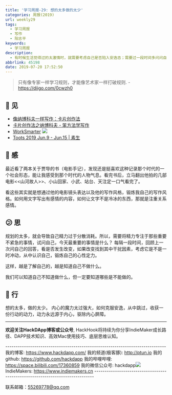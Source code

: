 ```yaml
---
title: '学习周报-29: 想的太多做的太少'
categories: 周报(2019)
url: weekly29
tags:
  - 学习周报
  - 写作
  - 阳志平
keywords:
  - 学习周报
description:
  - 有时候生活觉得过的太激情时，就需要考虑自己是否陷入安逸态；需要过一段时间多问问自己，当下的思维状态是什么样子的；多和自己对话，学会和自己合解。
abbrlink: 45198
date: 2019-07-20 17:52:50
---
```


> 只有像专家一样学习规则，才能像艺术家一样打破规则. - https://diigo.com/0cwzh0

## 👀️ 见
- [像纳博科夫一样写作：卡片创作法](https://mp.weixin.qq.com/s?__biz=MzA4MTQ0NDQxNg==&mid=2650639168&idx=1&sn=a612b22c336488479b91505978feab40&chksm=879dc06fb0ea497984d5760371bd8e5c0e6b050a8237c7859f48bdc72141650eab719eb6e7f5#rd)
- [卡片创作法之纳博科夫 - 笨方法学写作](https://www.cnfeat.com/blog/2016/11/20/NabokovWriteStyle/)
- [WorkSmarter](https://www.yangzhiping.com/files/worksmarter.pdf)
  ![](http://cdn.hackdapp.com/095608.jpg)
- [Toots 2019 Jun.9 - Jun.15 | 素生](http://z.arlmy.me/posts/MastodonArchives/2019/MastodonTootsArchives_20190615/)

## 🌱 感
最近看了两本关于贾导的书（电影手记），发现还是挺喜欢这种记录那个时代的一个社会形态，能让我感受到那个时代的人物气息。看完书后，立马翻出他拍的几部电影<<山河故人>>、小山回家、小武、站台、天注定一口气看完了。

看这些其实就是想通过他的电影镜头表达以及他的写作风格，锻炼我自己的写作风格。如何用文字写出有感情的内容，如何让文字不是冷冰的东西，那就是注重关系感情。

## 😕️ 思
规划的太多，就会导致自己精力过于分散消耗。所以，需要将精力专注于那些重要不紧急的事情，试问自己，今天最重要的事情是什么？
每隔一段时间，回顾上一次问自己的回答，看是否发生改变，如果改变找到其中干扰因素，考虑它是不是一时冲动，从中认识自己，锻炼自己的心性定力。

这样，越是了解自己的，越是知道自己不做什么。

我们可以知道自己不知道做什么，但一定要知道哪些是不能做的。

## 👟 行
想的太多，做的太少。 内心的魔力太过强大，如何克服安逸，从中跳过，收获一份行动的动力，动力永远源于内心，驱除内心屏障。

------------------------------------------------------------------------------------------------------------

**欢迎关注HackDApp博客或公众号**, HackHook将持续为你分享IndieMaker成长路径、DAPP技术知识、高效Mac使用技巧、底层思维认知。

\-\-\-\-\-\-\-\-\-\-\-\-\-\-\-\-\-\-\-\-\-\-\-\-\-\-\-\-\-\-\-\-\-\-\-\-\-\-\-\-\-\-\-\-\-\-\-\-\-\-\-\-\-\-\-\-\-\-\-\-\-\-\-\-\-\-\-\-\-\-\-\-\-\-\-\-\-\-
我的博客:     https://www.hackdapp.com/
我的频道(极客豚):     http://ptun.io
我的github:   https://github.com/hackdapp
我的哔哩哔哩:   https://space.bilibili.com/17360859
我的微信公众号: hackdapp![](http://cdn.hackdapp.com/2019-04-03-mysign.jpg)
IndieMakers:  https://www.indiemakers.cn
\-\-\-\-\-\-\-\-\-\-\-\-\-\-\-\-\-\-\-\-\-\-\-\-\-\-\-\-\-\-\-\-\-\-\-\-\-\-\-\-\-\-\-\-\-\-\-\-\-\-\-\-\-\-\-\-\-\-\-\-\-\-\-\-\-\-\-\-\-\-\-\-\-\-\-\-\-\-

联系邮箱：55269778@qq.com

